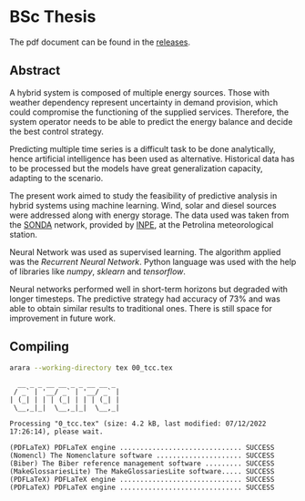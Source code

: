 # BSc Thesis

The pdf document can be found in the [releases].

## Abstract

A hybrid system is composed of multiple energy sources. Those with weather
dependency represent uncertainty in demand provision, which could compromise the
functioning of the supplied services. Therefore, the system operator needs to be
able to predict the energy balance and decide the best control strategy.

Predicting multiple time series is a difficult task to be done analytically,
hence artificial intelligence has been used as alternative. Historical data has
to be processed but the models have great generalization capacity, adapting to
the scenario.

The present work aimed to study the feasibility of predictive analysis in hybrid
systems using machine learning. Wind, solar and diesel sources were addressed
along with energy storage. The data used was taken from the [SONDA] network,
provided by [INPE], at the Petrolina meteorological station.

Neural Network was used as supervised learning. The algorithm applied was the
_Recurrent Neural Network_. Python language was used with the help of libraries
like _numpy_, _sklearn_ and _tensorflow_.

Neural networks performed well in short-term horizons but degraded with longer
timesteps. The predictive strategy had accuracy of 73% and was able to obtain
similar results to traditional ones. There is still space for improvement in
future work.

## Compiling
```bash
arara --working-directory tex 00_tcc.tex
```
```
  __ _ _ __ __ _ _ __ __ _
 / _` | '__/ _` | '__/ _` |
| (_| | | | (_| | | | (_| |
 \__,_|_|  \__,_|_|  \__,_|

Processing "0_tcc.tex" (size: 4.2 kB, last modified: 07/12/2022
17:26:14), please wait.

(PDFLaTeX) PDFLaTeX engine .............................. SUCCESS
(Nomencl) The Nomenclature software ..................... SUCCESS
(Biber) The Biber reference management software ......... SUCCESS
(MakeGlossariesLite) The MakeGlossariesLite software..... SUCCESS
(PDFLaTeX) PDFLaTeX engine .............................. SUCCESS
(PDFLaTeX) PDFLaTeX engine .............................. SUCCESS
```
[releases]: <https://github.com/leoperegrino/bsc_thesis/releases>
[SONDA]: <http://sonda.ccst.inpe.br/>
[INPE]: <https://www.gov.br/inpe/pt-br>
